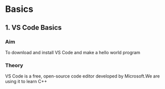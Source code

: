 # Basics
## 1. VS Code Basics
### Aim
To download and install VS Code and make a hello world program
### Theory
VS Code is a free, open-source code editor developed by Microsoft.We are using it to learn C++

